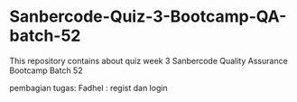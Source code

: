 # Sanbercode-Quiz-3-Bootcamp-QA-batch-52
This repository contains about quiz week 3 Sanbercode Quality Assurance Bootcamp Batch 52 


pembagian tugas:
Fadhel : regist dan login